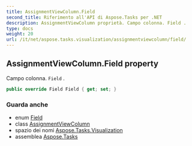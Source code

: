 ```yaml
---
title: AssignmentViewColumn.Field
second_title: Riferimento all'API di Aspose.Tasks per .NET
description: AssignmentViewColumn proprietà. Campo colonna. Field .
type: docs
weight: 20
url: /it/net/aspose.tasks.visualization/assignmentviewcolumn/field/
---
```

## AssignmentViewColumn.Field property

Campo colonna. `Field` .

```csharp
public override Field Field { get; set; }
```

### Guarda anche

* enum [Field](../../../aspose.tasks/field/)
* class [AssignmentViewColumn](../)
* spazio dei nomi [Aspose.Tasks.Visualization](../../assignmentviewcolumn/)
* assemblea [Aspose.Tasks](../../../)


